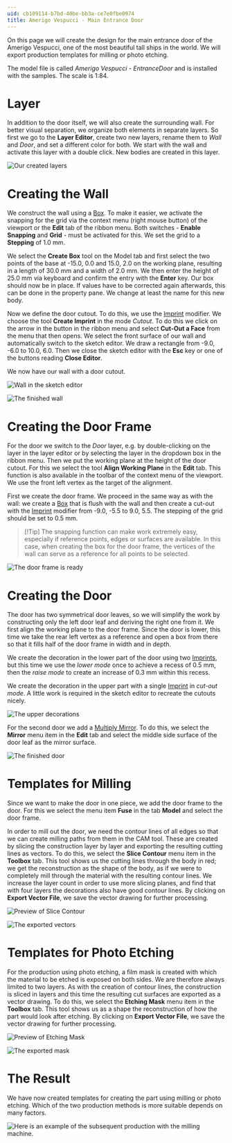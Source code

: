 ```yaml
---
uid: cb109114-b7bd-40be-bb3a-ce7e0fbe0974
title: Amerigo Vespucci - Main Entrance Door
---
```

On this page we will create the design for the main entrance door of the Amerigo Vespucci, one of the most beautiful tall ships in the world. We will export production templates for milling or photo etching.

The model file is called _Amerigo Vespucci - EntranceDoor_ and is installed with the samples. The scale is 1:84.

# Layer

In addition to the door itself, we will also create the surrounding wall. For better visual separation, we organize both elements in separate layers. So first we go to the __Layer Editor__, create two new layers, rename them to _Wall_ and _Door_, and set a different color for both. We start with the wall and activate this layer with a double click. New bodies are created in this layer.

![Our created layers](AmerigoDoor1.png)

# Creating the Wall

We construct the wall using a [Box](xref:5da4906e-c86b-4f91-8b30-f5163e152d0e). To make it easier, we activate the snapping for the grid via the context menu (right mouse button) of the viewport or the __Edit__ tab of the ribbon menu. Both switches - __Enable Snapping__ and __Grid__ - must be activated for this. We set the grid to a __Stepping__ of 1.0 mm.

We select the __Create Box__ tool on the Model tab and first select the two points of the base at -15.0, 0.0 and 15.0, 2.0 on the working plane, resulting in a length of 30.0 mm and a width of 2.0 mm. We then enter the height of 25.0 mm via keyboard and confirm the entry with the __Enter__ key. Our box should now be in place. If values have to be corrected again afterwards, this can be done in the property pane. We change at least the name for this new body.

Now we define the door cutout. To do this, we use the [Imprint](xref:D3FAF9BF-849F-4612-B689-BD5F699E850D) modifier. We choose the tool __Create Imprint__ in the mode _Cutout_. To do this we click on the arrow in the button in the ribbon menu and select __Cut-Out a Face__ from the menu that then opens. We select the front surface of our wall and automatically switch to the sketch editor. We draw a rectangle from -9.0, -6.0 to 10.0, 6.0. Then we close the sketch editor with the __Esc__ key or one of the buttons reading __Close Editor__.

We now have our wall with a door cutout.

![Wall in the sketch editor](AmerigoDoor2.png)

![The finished wall](AmerigoDoor3.png)

# Creating the Door Frame

For the door we switch to the _Door_ layer, e.g. by double-clicking on the layer in the layer editor or by selecting the layer in the dropdown box in the ribbon menu. Then we put the working plane at the height of the door cutout. For this we select the tool __Align Working Plane__ in the __Edit__ tab. This function is also available in the toolbar of the context menu of the viewport. We use the front left vertex as the target of the alignment.

First we create the door frame. We proceed in the same way as with the wall: we create a [Box](xref:5da4906e-c86b-4f91-8b30-f5163e152d0e) that is flush with the wall and then create a cut-out with the [Imprint](xref:D3FAF9BF-849F-4612-B689-BD5F699E850D) modifier from -9.0, -5.5 to 9.0, 5.5. The stepping of the grid should be set to 0.5 mm.

> [!Tip] The snapping function can make work extremely easy, especially if reference points, edges or surfaces are available. In this case, when creating the box for the door frame, the vertices of the wall can serve as a reference for all points to be selected.

![The door frame is ready](AmerigoDoor4.png)

# Creating the Door

The door has two symmetrical door leaves, so we will simplify the work by constructing only the left door leaf and deriving the right one from it. We first align the working plane to the door frame. Since the door is lower, this time we take the rear left vertex as a reference and open a box from there so that it fills half of the door frame in width and in depth.

We create the decoration in the lower part of the door using two [Imprints](xref:D3FAF9BF-849F-4612-B689-BD5F699E850D), but this time we use the _lower mode_ once to achieve a recess of 0.5 mm, then the _raise mode_ to create an increase of 0.3 mm within this recess.

We create the decoration in the upper part with a single [Imprint](xref:D3FAF9BF-849F-4612-B689-BD5F699E850D) in _cut-out mode_. A little work is required in the sketch editor to recreate the cutouts nicely.

![The upper decorations](AmerigoDoor6.png)

For the second door we add a [Multiply Mirror](xref:6578fa5e-7536-4df2-96fc-18a31a4cee9c). To do this, we select the __Mirror__ menu item in the __Edit__ tab and select the middle side surface of the door leaf as the mirror surface.

![The finished door](AmerigoDoor7.png)

# Templates for Milling

Since we want to make the door in one piece, we add the door frame to the door. For this we select the menu item __Fuse__ in the tab __Model__ and select the door frame.

In order to mill out the door, we need the contour lines of all edges so that we can create milling paths from them in the CAM tool. These are created by slicing the construction layer by layer and exporting the resulting cutting lines as vectors. To do this, we select the __Slice Contour__ menu item in the __Toolbox__ tab. This tool shows us the cutting lines through the body in red; we get the reconstruction as the shape of the body, as if we were to completely mill through the material with the resulting contour lines. We increase the layer count in order to use more slicing planes, and find that with four layers the decorations also have good contour lines. By clicking on __Export Vector File__, we save the vector drawing for further processing.

![Preview of Slice Contour](AmerigoDoor8.png)

![The exported vectors](AmerigoDoor9.png)

# Templates for Photo Etching

For the production using photo etching, a film mask is created with which the material to be etched is exposed on both sides. We are therefore always limited to two layers. As with the creation of contour lines, the construction is sliced in layers and this time the resulting cut surfaces are exported as a vector drawing. To do this, we select the __Etching Mask__ menu item in the __Toolbox__ tab. This tool shows us as a shape the reconstruction of how the part would look after etching. By clicking on __Export Vector File__, we save the vector drawing for further processing.

![Preview of Etching Mask](AmerigoDoor10.png)

![The exported mask](AmerigoDoor11.png)

# The Result

We have now created templates for creating the part using milling or photo etching. Which of the two production methods is more suitable depends on many factors.

![Here is an example of the subsequent production with the milling machine.](AmerigoDoor12.png)
